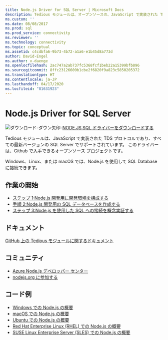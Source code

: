 ```yaml
---
title: Node.js Driver for SQL Server | Microsoft Docs
description: Tedious モジュールは、オープンソースの、JavaScript で実装された TDS プロトコルであり、すべての最新バージョンの SQL Server でサポートされています。
ms.custom: ''
ms.date: 08/08/2017
ms.prod: sql
ms.prod_service: connectivity
ms.reviewer: ''
ms.technology: connectivity
ms.topic: conceptual
ms.assetid: c4cdbfa6-9b73-4b72-a1a6-e1b45d8a773d
author: David-Engel
ms.author: v-daenge
ms.openlocfilehash: 2ac747a2ab737fc5368fcf1beb22a15399bfb896
ms.sourcegitcommit: 8ffc23126609b1cbe2f6820f9a823c5850205372
ms.translationtype: HT
ms.contentlocale: ja-JP
ms.lasthandoff: 04/17/2020
ms.locfileid: "81631923"
---
```

# <a name="nodejs-driver-for-sql-server"></a>Node.js Driver for SQL Server

![ダウンロード-ダウン矢印-](../../ssms/media/download-icon.png)[NODE.JS SQL ドライバーをダウンロードする](../sql-connection-libraries.md#anchor-20-drivers-relational-access)

Tedious モジュールは、JavaScript で実装された TDS プロトコルであり、すべての最新バージョンの SQL Server でサポートされています。 このドライバーは、Github で入手できるオープンソース プロジェクトです。  
  
Windows、Linux、または macOS では、Node.js を使用して SQL Database に接続できます。  
  
## <a name="getting-started"></a>作業の開始  
* [ステップ 1:Node.js 開発用に開発環境を構成する](step-1-configure-development-environment-for-node-js-development.md)  
* [手順 2:Node.js 開発用の SQL データベースを作成する](step-2-create-a-sql-database-for-node-js-development.md)  
* [ステップ 3:Node.js を使用した SQL への接続を概念実証する](step-3-proof-of-concept-connecting-to-sql-using-node-js.md)  
  
## <a name="documentation"></a>ドキュメント  
  
[GitHub 上の Tedious モジュールに関するドキュメント](https://tediousjs.github.io/tedious/)  
  
## <a name="community"></a>コミュニティ  
* [Azure Node.js デベロッパー センター](https://azure.microsoft.com/develop/nodejs/)  
* [nodejs.org に参加する](https://nodejs.org/en/get-involved/)

## <a name="code-examples"></a>コード例
* [Windows での Node.js の概要](https://www.microsoft.com/sql-server/developer-get-started/node/windows/)
* [macOS での Node.js の概要](https://www.microsoft.com/sql-server/developer-get-started/node/mac/)
* [Ubuntu での Node.js の概要](https://www.microsoft.com/sql-server/developer-get-started/node/ubuntu/)
* [Red Hat Enterprise Linux (RHEL) での Node.js の概要](https://www.microsoft.com/sql-server/developer-get-started/node/rhel/)
* [SUSE Linux Enterprise Server (SLES) での Node.js の概要](https://www.microsoft.com/sql-server/developer-get-started/node/sles/)
